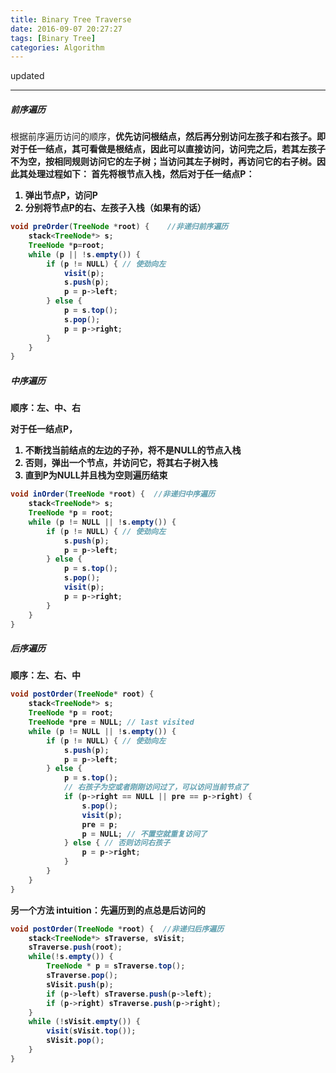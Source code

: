 ```yaml
---
title: Binary Tree Traverse
date: 2016-09-07 20:27:27
tags: [Binary Tree]
categories: Algorithm
---
```

updated

---

##### 前序遍历
根据前序遍历访问的顺序，<b>优先访问根结点，然后再分别访问左孩子和右孩子<b>。即对于任一结点，其可看做是根结点，因此可以直接访问，访问完之后，若其左孩子不为空，按相同规则访问它的左子树；当访问其左子树时，再访问它的右子树。因此其处理过程如下：
**首先将根节点入栈**，然后对于任一结点P：
1. 弹出节点P，访问P
2. 分别将节点P的右、左孩子入栈（如果有的话）

```java
void preOrder(TreeNode *root) {    //非递归前序遍历
    stack<TreeNode*> s;
    TreeNode *p=root;
    while (p || !s.empty()) {
        if (p != NULL) { // 使劲向左
            visit(p);
            s.push(p);
            p = p->left;
        } else {
            p = s.top();
            s.pop();
            p = p->right;
        }
    }
}
```

##### 中序遍历
顺序：左、中、右

对于任一结点P，
1. 不断找当前结点的左边的子孙，将不是NULL的节点入栈
2. 否则，弹出一个节点，并访问它，将其右子树入栈
3. 直到P为NULL并且栈为空则遍历结束

```java
void inOrder(TreeNode *root) {  //非递归中序遍历
    stack<TreeNode*> s;
    TreeNode *p = root;
    while (p != NULL || !s.empty()) {
        if (p != NULL) { // 使劲向左
            s.push(p);
            p = p->left;
        } else {
            p = s.top();
            s.pop();
            visit(p);
            p = p->right;
        }
    }
}
```

##### 后序遍历
顺序：左、右、中

```java
void postOrder(TreeNode* root) {
    stack<TreeNode*> s;
    TreeNode *p = root;
    TreeNode *pre = NULL; // last visited
    while (p != NULL || !s.empty()) {
        if (p != NULL) { // 使劲向左
            s.push(p);
            p = p->left;
        } else {
            p = s.top();
            // 右孩子为空或者刚刚访问过了，可以访问当前节点了
            if (p->right == NULL || pre == p->right) {
                s.pop();
                visit(p);
                pre = p;
                p = NULL; // 不置空就重复访问了
            } else { // 否则访问右孩子
                p = p->right;
            }
        }
    }
}
```

另一个方法
intuition：**先遍历到的点总是后访问的**

```java
void postOrder(TreeNode *root) {  //非递归后序遍历
    stack<TreeNode*> sTraverse, sVisit;
    sTraverse.push(root);
    while(!s.empty()) {
        TreeNode * p = sTraverse.top();
        sTraverse.pop();
        sVisit.push(p);
        if (p->left) sTraverse.push(p->left);
        if (p->right) sTraverse.push(p->right);
    }
    while (!sVisit.empty()) {
        visit(sVisit.top());
        sVisit.pop();
    }
}
```



